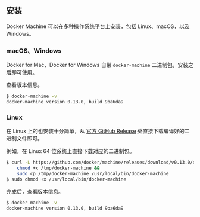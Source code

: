 ## 安装

Docker Machine 可以在多种操作系统平台上安装，包括 Linux、macOS，以及 Windows。

### macOS、Windows

Docker for Mac、Docker for Windows 自带 `docker-machine` 二进制包，安装之后即可使用。

查看版本信息。

```bash
$ docker-machine -v
docker-machine version 0.13.0, build 9ba6da9
```

### Linux

在 Linux 上的也安装十分简单，从 [官方 GitHub Release](https://github.com/docker/machine/releases) 处直接下载编译好的二进制文件即可。

例如，在 Linux 64 位系统上直接下载对应的二进制包。

```bash
$ curl -L https://github.com/docker/machine/releases/download/v0.13.0/docker-machine-`uname -s`-`uname -m` >/tmp/docker-machine &&
    chmod +x /tmp/docker-machine &&
    sudo cp /tmp/docker-machine /usr/local/bin/docker-machine
$ sudo chmod +x /usr/local/bin/docker-machine
```

完成后，查看版本信息。

```bash
$ docker-machine -v
docker-machine version 0.13.0, build 9ba6da9
```
